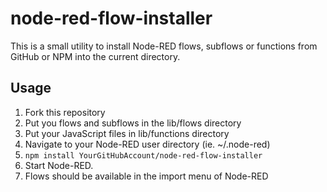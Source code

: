 # node-red-flow-installer

This is a small utility to install Node-RED flows, subflows or functions from GitHub or NPM into the current directory.

## Usage

1. Fork this repository
2. Put you flows and subflows in the lib/flows directory
3. Put your JavaScript files in lib/functions directory
3. Navigate to your Node-RED user directory (ie. ~/.node-red)
4. `npm install YourGitHubAccount/node-red-flow-installer`
5. Start Node-RED.
6. Flows should be available in the import menu of Node-RED
